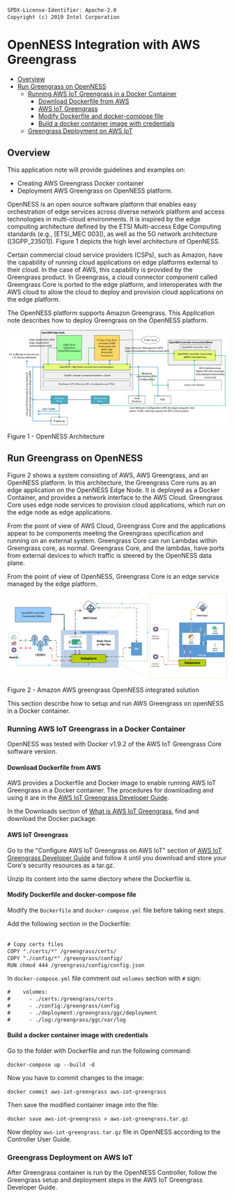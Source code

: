 ```text
SPDX-License-Identifier: Apache-2.0
Copyright (c) 2019 Intel Corporation
```
<!-- omit in toc -->
# OpenNESS Integration with AWS Greengrass
- [Overview](#overview)
- [Run Greengrass on OpenNESS](#run-greengrass-on-openness)
  - [Running AWS IoT Greengrass in a Docker Container](#running-aws-iot-greengrass-in-a-docker-container)
    - [Download Dockerfile from AWS](#download-dockerfile-from-aws)
    - [AWS IoT Greengrass](#aws-iot-greengrass)
    - [Modify Dockerfile and docker-compose file](#modify-dockerfile-and-docker-compose-file)
    - [Build a docker container image with credentials](#build-a-docker-container-image-with-credentials)
  - [Greengrass Deployment on AWS IoT](#greengrass-deployment-on-aws-iot)

## Overview
This application note will provide guidelines and examples on:
- Creating AWS Greengrass Docker container
- Deployment AWS Greengrass on OpenNESS platform.

OpenNESS is an open source software platform that enables easy orchestration of edge services across diverse network platform and access technologies in multi-cloud environments. It is inspired by the edge computing architecture defined by the ETSI Multi-access Edge Computing standards (e.g., [ETSI_MEC 003]), as well as the 5G network architecture ([3GPP_23501]). Figure 1 depicts the high level architecture of OpenNESS.

Certain commercial cloud service providers (CSPs), such as Amazon, have the capability of running cloud applications on edge platforms external to their cloud. In the case of AWS, this capability is provided by the Greengrass product. In Greengrass, a cloud connector component called Greengrass Core is ported to the edge platform, and interoperates with the AWS cloud to allow the cloud to deploy and provision cloud applications on the edge platform.

The OpenNESS platform supports Amazon Greengrass. This Application note describes how to deploy Greengrass on the OpenNESS platform.

![OpenNESS Architecture overview](awsgg-images/openness_overview.png)

Figure 1 - OpenNESS Architecture
## Run Greengrass on OpenNESS

Figure 2 shows a system consisting of AWS, AWS Greengrass, and an OpenNESS platform. In this architecture, the Greengrass Core runs as an edge application on the OpenNESS Edge Node. It is deployed as a Docker Container, and provides a network interface to the AWS Cloud. Greengrass Core uses edge node services to provision cloud applications, which run on the edge node as edge applications.

From the point of view of AWS Cloud, Greengrass Core and the applications appear to be components meeting the Greengrass specification and running on an external system. Greengrass Core can run Lambdas within Greengrass core, as normal. Greengrass Core, and the lambdas, have ports from external devices to which traffic is steered by the OpenNESS data plane.

From the point of view of OpenNESS, Greengrass Core is an edge service managed by the edge platform.

![OpenNESS AWS Greengrass integration](awsgg-images/openness_cloudadapter.png)

Figure 2 - Amazon AWS greengrass OpenNESS integrated solution 

This section describe how to setup and run AWS Greengrass on openNESS in a Docker container.
### Running AWS IoT Greengrass in a Docker Container

OpenNESS was tested with Docker v1.9.2 of the AWS IoT Greengrass Core software version. 

#### Download Dockerfile from AWS

AWS provides a Dockerfile and Docker image to enable running AWS IoT Greengrass in a Docker container.
The procedures for downloading and using it are in the [AWS IoT Greengrass Developer Guide](https://docs.aws.amazon.com/greengrass/latest/developerguide). 

In the Downloads section of [What is AWS IoT Greengrass](https://docs.aws.amazon.com/greengrass/latest/developerguide/what-is-gg.html#gg-docker-download), find and download the Docker package.

#### AWS IoT Greengrass

Go to the "Configure AWS IoT Greengrass on AWS IoT" section of [AWS IoT Greengrass Developer Guide](https://docs.aws.amazon.com/greengrass/latest/developerguide/gg-config.html) and follow it until you download and store your Core's security resources as a tar.gz.

Unzip its content into the same diectory where the Dockerfile is.

#### Modify Dockerfile and docker-compose file

Modify the ```Dockerfile``` and ```docker-compose.yml``` file before taking next steps.

Add the following section in the Dockerfile:

```docker

# Copy certs files
COPY "./certs/*" /greengrass/certs/
COPY "./config/*" /greengrass/config/
RUN chmod 444 /greengrass/config/config.json

```

In ```docker-compose.yml``` file comment out ```volumes``` section with ```#``` sign:

```docker
#    volumes:
#      - ./certs:/greengrass/certs
#      - ./config:/greengrass/config
#      - ./deployment:/greengrass/ggc/deployment
#      - ./log:/greengrass/ggc/var/log

```

#### Build a docker container image with credentials

Go to the folder with Dockerfile and run the following command:

```docker-compose up --build -d```

Now you have to commit changes to the image:

```docker commit aws-iot-greengrass aws-iot-greengrass```

Then save the modified container image into the file:

```docker save aws-iot-greengrass > aws-iot-greengrass.tar.gz```

Now deploy ```aws-iot-greengrass.tar.gz``` file in OpenNESS according to the Controller User Guide.

### Greengrass Deployment on AWS IoT

After Greengrass container is run by the OpenNESS Controller, follow the Greengrass setup and deployment steps in the AWS IoT Greengrass Developer Guide.
